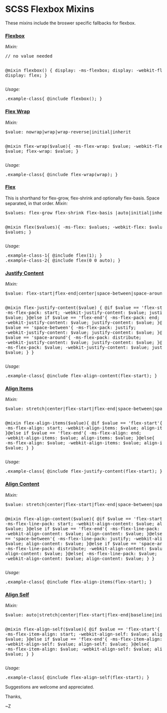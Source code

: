 # SCSS Flexbox Mixins
These mixins include the broswer specific fallbacks for flexbox.

<h3><a href="http://www.w3schools.com/cssref/css3_pr_flexbox.asp" target="_blank"><strong>Flexbox</strong></a></h3>
<em>Mixin:</em>
<pre>
// no value needed

@mixin flexbox() {
	display: -ms-flexbox;
	display: -webkit-flex;
	display: flex;
}
</pre>
<em>Usage:</em>
<pre>.example-class{ @include flexbox(); }</pre>
<h3><a href="http://www.w3schools.com/cssref/css3_pr_flex-wrap.asp" target="_blank"><strong>Flex Wrap</strong></a></h3>
<em>Mixin:</em>
<pre>
$value: nowrap|wrap|wrap-reverse|initial|inherit

@mixin flex-wrap($value){
	-ms-flex-wrap: $value;
	-webkit-flex-wrap: $value;
	flex-wrap: $value;
}
</pre>
<em>Usage:</em>
<pre>.example-class{ @include flex-wrap(wrap); }</pre>
<h3><a href="http://www.w3schools.com/cssref/css3_pr_flex.asp" target="_blank"><strong>Flex</strong></a></h3>
This is shorthand for flex-grow, flex-shrink and optionally flex-basis. Space separated, in that order.
<em>Mixin:</em>
<pre>
$values: flex-grow flex-shrink flex-basis |auto|initial|inherit

@mixin flex($values){
	-ms-flex:  $values;
	-webkit-flex:  $values;
	flex:  $values;
}
</pre>
<em>Usage:</em>
<pre>
.example-class-1{ @include flex(1); }
.example-class-2{ @include flex(0 0 auto); }
</pre>
<h3><a href="http://www.w3schools.com/cssref/css3_pr_justify-content.asp" target="_blank"><strong>Justify Content</strong></a></h3>
<em>Mixin:</em>
<pre>
$value: flex-start|flex-end|center|space-between|space-around|initial|inherit

@mixin flex-justify-content($value) {
	@if $value == 'flex-start'{
		-ms-flex-pack: start;
		-webkit-justify-content: $value;
		justify-content: $value;
	}@else if $value == 'flex-end'{
		-ms-flex-pack: end;
		-webkit-justify-content: $value;
		justify-content: $value;
	}@else if $value == 'space-between'{
		-ms-flex-pack: justify;
		-webkit-justify-content: $value;
		justify-content: $value;
	}@else if $value == 'space-around'{
		-ms-flex-pack: distribute;
		-webkit-justify-content: $value;
		justify-content: $value;
	}@else{
		-ms-flex-pack: $value;
		-webkit-justify-content: $value;
		justify-content: $value;
	}
}
</pre>
<em>Usage:</em>
<pre>.example-class{ @include flex-align-content(flex-start); }</pre>
<h3><a href="http://www.w3schools.com/cssref/css3_pr_align-items.asp" target="_blank"><strong>Align Items</strong></a></h3>
<em>Mixin:</em>
<pre>
$value: stretch|center|flex-start|flex-end|space-between|space-around|initial|inherit

@mixin flex-align-items($value){
	@if $value == 'flex-start'{
		-ms-flex-align: start;
		-webkit-align-items: $value;
		align-items: $value;
	}@else if $value == 'flex-end'{
		-ms-flex-align: end;
		-webkit-align-items: $value;
		align-items: $value;
	}@else{
		-ms-flex-align: $value;
		-webkit-align-items: $value;
		align-items: $value;
	}
}
</pre>
<em>Usage:</em>
<pre>.example-class{ @include flex-justify-content(flex-start); }</pre>
<h3><a href="http://www.w3schools.com/cssref/css3_pr_align-content.asp" target="_blank"><strong>Align Content</strong></a></h3>
<em>Mixin:</em>
<pre>
$value: stretch|center|flex-start|flex-end|space-between|space-around|initial|inherit

@mixin flex-align-content($value){
	@if $value == 'flex-start'{
		-ms-flex-line-pack: start;
		-webkit-align-content: $value;
		align-content: $value;
	}@else if $value == 'flex-end'{
		-ms-flex-line-pack: end;
		-webkit-align-content: $value;
		align-content: $value;
	}@else if $value == 'space-between'{
		-ms-flex-line-pack: justify;
		-webkit-align-content: $value;
		align-content: $value;
	}@else if $value == 'space-around'{
		-ms-flex-line-pack: distribute;
		-webkit-align-content: $value;
		align-content: $value;
	}@else{
		-ms-flex-line-pack: $value;
		-webkit-align-content: $value;
		align-content: $value;
	}
}
</pre>
<em>Usage:</em>
<pre>.example-class{ @include flex-align-items(flex-start); }</pre>
<h3><a href="http://www.w3schools.com/cssref/css3_pr_align-self.asp" target="_blank"><strong>Align Self</strong></a></h3>
<em>Mixin:</em>
<pre>
$value: auto|stretch|center|flex-start|flex-end|baseline|initial|inherit
	
@mixin flex-align-self($value){
	@if $value == 'flex-start'{
		-ms-flex-item-align: start;
		-webkit-align-self: $value;
		align-self: $value;
	}@else if $value == 'flex-end'{
		-ms-flex-item-align: end;
		-webkit-align-self: $value;
		align-self: $value;
	}@else{
		-ms-flex-item-align: $value;
		-webkit-align-self: $value;
		align-self: $value;
	}
}
</pre>
<em>Usage:</em>
<pre>.example-class{ @include flex-align-self(flex-start); }</pre>

Suggestions are welcome and appreciated.

Thanks,

~Z
